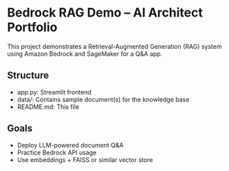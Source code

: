 # Bedrock RAG Demo – AI Architect Portfolio

This project demonstrates a Retrieval-Augmented Generation (RAG) system using Amazon Bedrock and SageMaker for a Q&A app.

## Structure

- app.py: Streamlit frontend
- data/: Contains sample document(s) for the knowledge base
- README.md: This file

## Goals

- Deploy LLM-powered document Q&A
- Practice Bedrock API usage
- Use embeddings + FAISS or similar vector store
